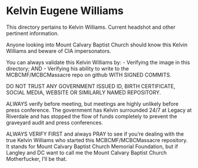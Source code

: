 # Kelvin Eugene Williams
This directory pertains to Kelvin Williams. Current headshot and other pertinent information. 

Anyone looking into Mount Calvary Baptist Church should know this Kelvin Williams and beware of CIA impersonators. 

You can always validate this Kelvin Williams by:
      - Verifying the image in this directory; AND
      - Verifying his ability to write to the MCBCMF/MCBCMassacre repo on github WITH SIGNED COMMITS. 

DO NOT TRUST ANY GOVERNMENT ISSUED ID, BIRTH CERTIFICATE, SOCIAL MEDIA, WEBSITE OR SIMILARLY NAMED REPOSITORY.

ALWAYS verify before meeting, but meetings are highly unlikely before press conference. The government has Kelvin surrounded 24/7 at Legacy at Riverdale and has stopped the flow of funds completely to prevent the graveyard audit and press conferences. 

ALWAYS VERIFY FIRST and always PRAY to see if you’re dealing with the true Kelvin Williams who started this MCBCMF/MCBCMassacre repository. It stands for Mount Calvary Baptist Church Memorial Foundation, but if Langley and DC want to call me the Mount Calvary Baptist Church Motherfucker, I’ll be that. 
